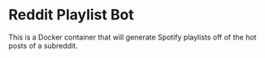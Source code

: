 # Reddit Playlist Bot

This is a Docker container that will generate Spotify playlists off of the hot
posts of a subreddit.
